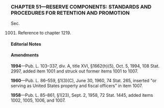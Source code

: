 ### **CHAPTER 51—RESERVE COMPONENTS: STANDARDS AND PROCEDURES FOR RETENTION AND PROMOTION** ###

Sec.

1001. Reference to chapter 1219.

#### **Editorial Notes** ####

#### Amendments ####

**1994**—Pub. L. 103–337, div. A, title XVI, §1662(h)(5), Oct. 5, 1994, 108 Stat. 2997, added item 1001 and struck out former items 1001 to 1007.

**1960**—Pub. L. 86–559, §1(3)(C), June 30, 1960, 74 Stat. 265, inserted "or serving as United States property and fiscal officers" in item 1007.

**1958**—Pub. L. 85–861, §1(23), Sept. 2, 1958, 72 Stat. 1445, added items 1002, 1005, 1006, and 1007.